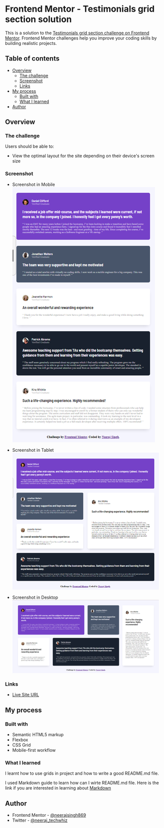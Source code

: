 # Frontend Mentor - Testimonials grid section solution

This is a solution to the [Testimonials grid section challenge on Frontend Mentor](https://www.frontendmentor.io/challenges/testimonials-grid-section-Nnw6J7Un7). Frontend Mentor challenges help you improve your coding skills by building realistic projects. 

## Table of contents

- [Overview](#overview)
  - [The challenge](#the-challenge)
  - [Screenshot](#screenshot)
  - [Links](#links)
- [My process](#my-process)
  - [Built with](#built-with)
  - [What I learned](#what-i-learned)
- [Author](#author)

## Overview

### The challenge

Users should be able to:

- View the optimal layout for the site depending on their device's screen size

### Screenshot

- Screenshot in Mobile
![Mobile Screenshot](./screenshots/mobile-view.png)

- Screenshot in Tablet
![Tablet Screenshot](./screenshots/tablet-view.png)

- Screenshot in Desktop
![Desktop Screenshot](./screenshots/desktop-view.png)

### Links

- [Live Site URL](https://testimonials-grid-section869.netlify.app/)

## My process

### Built with

- Semantic HTML5 markup
- Flexbox
- CSS Grid
- Mobile-first workflow

### What I learned

I learnt how to use grids in project and how to write a good README.md file.

I used Markdown guide to learn how can I wirte README.md file. Here is the link if you are interested in learning about [Markdown]((https://www.markdownguide.org/))

## Author

- Frontend Mentor - [@neerajsingh869](https://www.frontendmentor.io/profile/neerajsingh869)
- Twitter - [@neeraj_techwhiz](https://twitter.com/neeraj_techwhiz)